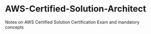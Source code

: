 # AWS-Certified-Solution-Architect
Notes on AWS Certified Solution Certification Exam and mandatory concepts
